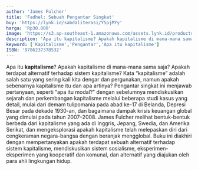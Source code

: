 ```yaml
---
author: 'James Fulcher'
title: 'Fadhel: Sebuah Pengantar Singkat'
buy: 'https://lynk.id/sabdaliterasi/Y5pjMYy'
harga: 'Rp30.000'
image: 'https://s3.ap-southeast-1.amazonaws.com/assets.lynk.id/products/26-06-2024/1719344812839_2034671'
description: 'Apa itu kapitalisme? Apakah kapitalisme di mana-mana sama saja? Apakah terdapat alternatif terhadap sistem kapitalisme?'
keyword: ['Kapitalisme','Pengantar','Apa itu kapitalisme']
ISBN: '9786237378532'
---
```

<p>Apa itu <strong>kapitalisme</strong>? Apakah kapitalisme di mana-mana sama saja? Apakah terdapat alternatif terhadap sistem kapitalisme? Kata “kapitalisme” adalah salah satu yang sering kali kita dengar dan pergunakan, namun apakah sebenarnya kapitalisme itu dan apa artinya? Pengantar singkat ini menjawab pertanyaan, seperti “apa itu modal?” dengan sebelumnya mendiskusikan sejarah dan perkembangan kapitalisme melalui beberapa studi kasus yang detail, mulai dari demam tulipomania pada abad ke-17 di Belanda, Depresi Besar pada dekade 1930-an, dan bagaimana dampak krisis keuangan global yang dimulai pada tahun 2007–2008. James Fulcher melihat bentuk-bentuk berbeda dari kapitalisme yang ada di Inggris, Jepang, Swedia, dan Amerika Serikat, dan mengeksplorasi apakah kapitalisme telah melepaskan diri dari cengkeraman negara-bangsa dengan beranjak mengglobal. Buku ini diakhiri dengan mempertanyakan apakah terdapat sebuah alternatif terhadap sistem kapitalisme, mendiskusikan sistem sosialisme, eksperimen-eksperimen yang kooperatif dan komunal, dan alternatif yang diajukan oleh para ahli lingkungan hidup.</p>